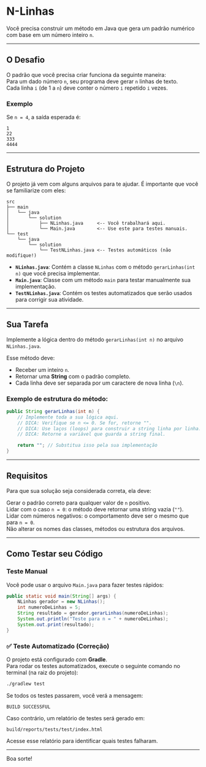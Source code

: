 # N-Linhas

Você precisa construir um método em Java que gera um padrão numérico com base em um número inteiro `n`.

---

## O Desafio

O padrão que você precisa criar funciona da seguinte maneira:  
Para um dado número `n`, seu programa deve gerar `n` linhas de texto.  
Cada linha `i` (de 1 a `n`) deve conter o número `i` repetido `i` vezes.

### Exemplo

Se `n = 4`, a saída esperada é:

```
1
22
333
4444
```

---

## Estrutura do Projeto

O projeto já vem com alguns arquivos para te ajudar. É importante que você se familiarize com eles:

```
src
├── main
│   └── java
│       └── solution
│           ├── NLinhas.java     <-- Você trabalhará aqui.
│           └── Main.java        <-- Use este para testes manuais.
└── test
    └── java
        └── solution
            └── TestNLinhas.java <-- Testes automáticos (não modifique!)
```

- **`NLinhas.java`**: Contém a classe `NLinhas` com o método `gerarLinhas(int n)` que você precisa implementar.
- **`Main.java`**: Classe com um método `main` para testar manualmente sua implementação.
- **`TestNLinhas.java`**: Contém os testes automatizados que serão usados para corrigir sua atividade.

---

## Sua Tarefa

Implemente a lógica dentro do método `gerarLinhas(int n)` no arquivo `NLinhas.java`.

Esse método deve:

- Receber um inteiro `n`.
- Retornar uma **String** com o padrão completo.
- Cada linha deve ser separada por um caractere de nova linha (`\n`).

### Exemplo de estrutura do método:

```java
public String gerarLinhas(int n) {
    // Implemente toda a sua lógica aqui.
    // DICA: Verifique se n <= 0. Se for, retorne "".
    // DICA: Use laços (loops) para construir a string linha por linha.
    // DICA: Retorne a variável que guarda a string final.

    return ""; // Substitua isso pela sua implementação
}
```

---

## Requisitos

Para que sua solução seja considerada correta, ela deve:

 Gerar o padrão correto para qualquer valor de `n` positivo.  
 Lidar com o caso `n = 0`: o método deve retornar uma string vazia (`""`).  
 Lidar com números negativos: o comportamento deve ser o mesmo que para `n = 0`.  
 Não alterar os nomes das classes, métodos ou estrutura dos arquivos.  

---

## Como Testar seu Código

###  Teste Manual

Você pode usar o arquivo `Main.java` para fazer testes rápidos:

```java
public static void main(String[] args) {
    NLinhas gerador = new NLinhas();
    int numeroDeLinhas = 5;
    String resultado = gerador.gerarLinhas(numeroDeLinhas);
    System.out.println("Teste para n = " + numeroDeLinhas);
    System.out.print(resultado);
}
```

### ✅ Teste Automatizado (Correção)

O projeto está configurado com **Gradle**.  
Para rodar os testes automatizados, execute o seguinte comando no terminal (na raiz do projeto):

```bash
./gradlew test
```

Se todos os testes passarem, você verá a mensagem:

```
BUILD SUCCESSFUL
```

Caso contrário, um relatório de testes será gerado em:

```
build/reports/tests/test/index.html
```

Acesse esse relatório para identificar quais testes falharam.

---

Boa sorte! 
